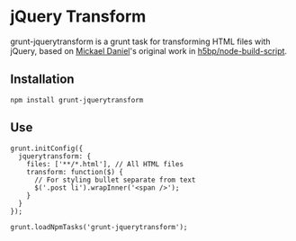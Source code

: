 # jQuery Transform

grunt-jquerytransform is a grunt task for transforming HTML files with jQuery, based on [Mickael Daniel](http://github.com/mklabs)'s original work in [h5bp/node-build-script](h5bp/node-build-script).

## Installation

	npm install grunt-jquerytransform

## Use

```
grunt.initConfig({
  jquerytransform: {
    files: ['**/*.html'], // All HTML files
    transform: function($) {
      // For styling bullet separate from text
      $('.post li').wrapInner('<span />');
    }
  }
});

grunt.loadNpmTasks('grunt-jquerytransform');

```